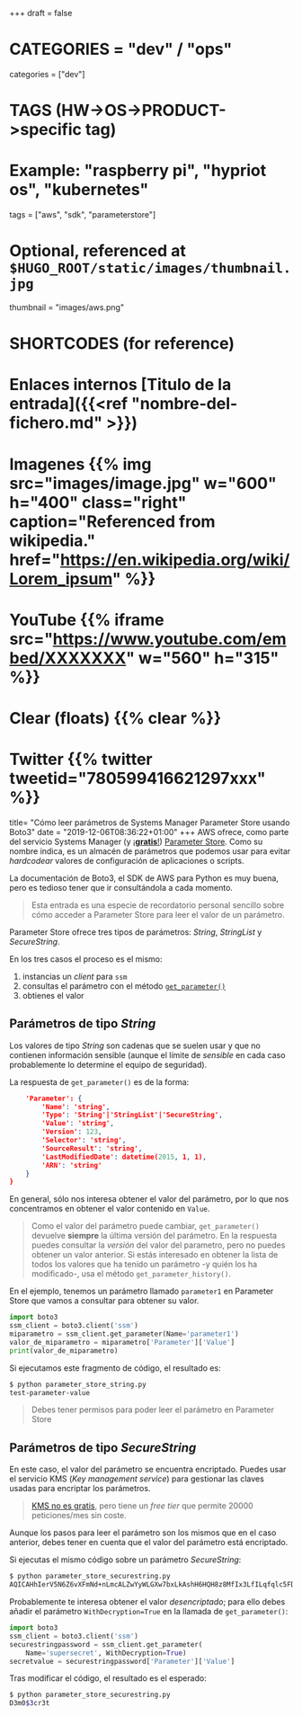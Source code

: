 +++
draft = false

# CATEGORIES = "dev" / "ops"
categories = ["dev"]
# TAGS (HW->OS->PRODUCT->specific tag)
# Example: "raspberry pi", "hypriot os", "kubernetes"

tags = ["aws", "sdk", "parameterstore"]

# Optional, referenced at `$HUGO_ROOT/static/images/thumbnail.jpg`
thumbnail = "images/aws.png"

# SHORTCODES (for reference)

# Enlaces internos [Titulo de la entrada]({{<ref "nombre-del-fichero.md" >}})

# Imagenes {{% img src="images/image.jpg" w="600" h="400" class="right" caption="Referenced from wikipedia." href="https://en.wikipedia.org/wiki/Lorem_ipsum" %}}
# YouTube {{% iframe src="https://www.youtube.com/embed/XXXXXXX" w="560" h="315" %}}
# Clear (floats) {{% clear %}}
# Twitter {{% twitter tweetid="780599416621297xxx" %}}

title=  "Cómo leer parámetros de Systems Manager Parameter Store usando Boto3"
date = "2019-12-06T08:36:22+01:00"
+++
AWS ofrece, como parte del servicio Systems Manager (y [¡**gratis**!](https://aws.amazon.com/systems-manager/pricing/#Parameter_Store)) [Parameter Store](https://docs.aws.amazon.com/systems-manager/latest/userguide/systems-manager-parameter-store.html). Como su nombre indica, es un almacén de parámetros que podemos usar para evitar *hardcodear* valores de configuración de aplicaciones o scripts.

La documentación de Boto3, el SDK de AWS para Python es muy buena, pero es tedioso tener que ir consultándola a cada momento.
<!--more-->
> Esta entrada es una especie de recordatorio personal sencillo sobre cómo acceder a Parameter Store para leer el valor de un parámetro.

Parameter Store ofrece tres tipos de parámetros: *String*, *StringList* y *SecureString*.

En los tres casos el proceso es el mismo:

1. instancias un *client* para `ssm`
1. consultas el parámetro con el método [`get_parameter()`](https://boto3.amazonaws.com/v1/documentation/api/latest/reference/services/ssm.html#SSM.Client.get_parameter)
1. obtienes el valor

## Parámetros de tipo *String*

Los valores de tipo *String* son cadenas que se suelen usar y que no contienen información sensible (aunque el límite de *sensible* en cada caso probablemente lo determine el equipo de seguridad).

La respuesta de `get_parameter()` es de la forma:

```json
    'Parameter': {
        'Name': 'string',
        'Type': 'String'|'StringList'|'SecureString',
        'Value': 'string',
        'Version': 123,
        'Selector': 'string',
        'SourceResult': 'string',
        'LastModifiedDate': datetime(2015, 1, 1),
        'ARN': 'string'
    }
}
```

En general, sólo nos interesa obtener el valor del parámetro, por lo que nos concentramos en obtener el valor contenido en `Value`.

> Como el valor del parámetro puede cambiar, `get_parameter()` devuelve **siempre** la última versión del parámetro. En la respuesta puedes consultar la *versión* del valor del parametro, pero no puedes obtener un valor anterior. Si estás interesado en obtener la lista de todos los valores que ha tenido un parámetro -y quién los ha modificado-, usa el método `get_parameter_history()`.

En el ejemplo, tenemos un parámetro llamado `parameter1` en Parameter Store que vamos a consultar para obtener su valor.

```python
import boto3
ssm_client = boto3.client('ssm')
miparametro = ssm_client.get_parameter(Name='parameter1')
valor_de_miparametro = miparametro['Parameter']['Value']
print(valor_de_miparametro)
```

Si ejecutamos este fragmento de código, el resultado es:

```bash
$ python parameter_store_string.py
test-parameter-value
```

> Debes tener permisos para poder leer el parámetro en Parameter Store

## Parámetros de tipo *SecureString*

En este caso, el valor del parámetro se encuentra encriptado. Puedes usar el servicio KMS (*Key management service*) para gestionar las claves usadas para encriptar los parámetros.

> [KMS no es gratis](https://aws.amazon.com/kms/pricing/), pero tiene un *free tier* que permite 20000 peticiones/mes sin coste.

Aunque los pasos para leer el parámetro son los mismos que en el caso anterior, debes tener en cuenta que el valor del parámetro está encriptado.

Si ejecutas el mismo código sobre un parámetro *SecureString*:

```bash
$ python parameter_store_securestring.py
AQICAHhIerV5N6Z6vXFmNd+nLmcALZwYyWLGXw7bxLkAshH6HQH8z8MfIx3LfILqfqlc5FDSAAAAaDBmBgkqhkiG9w0BBwagWTBXAgEAMFIGCSqGSIb3DQEHATAeBglghkgBZQMEAS4wEQQMWnlSalVYxWZ0hRClAgEQgCUdjEnBYX2THX6kWC+8hrWxPkUM4vAx+ErKMt/47gyDHwHkjFuL
```

Probablemente te interesa obtener el valor *desencriptado*; para ello debes añadir el parámetro `WithDecryption=True` en la llamada de `get_parameter()`:

```python
import boto3
ssm_client = boto3.client('ssm')
securestringpassword = ssm_client.get_parameter(
    Name='supersecret', WithDecryption=True)
secretvalue = securestringpassword['Parameter']['Value']
```

Tras modificar el código, el resultado es el esperado:

```bash
$ python parameter_store_securestring.py
D3m0$3cr3t
```
